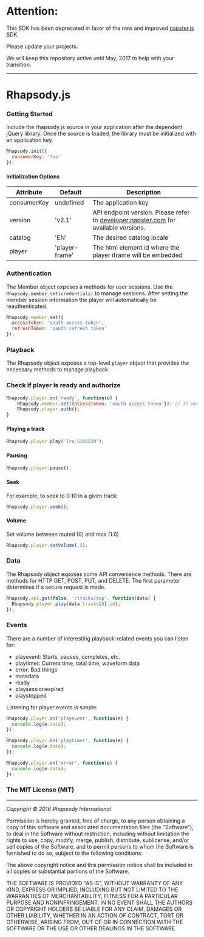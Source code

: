 # Attention:

This SDK has been deprecated in favor of the new and improved [napster.js](https://github.com/Napster/napster.js) SDK.

Please update your projects.  

We will keep this repository active until May, 2017 to help with your transition.

----



# Rhapsody.js

### Getting Started
Include the rhapsody.js source in your application after the dependent jQuery library. Once the source is loaded, the library must be initialized with an application key.

```javascript
Rhapsody.init({
  consumerKey: 'foo'
});
```

#### Initialization Options
| Attribute      | Default        | Description   |
| -------------- | -------------- | ------------- |
| consumerKey    | undefined      | The application key |
| version        | 'v2.1'           | API endpoint version. Please refer to [developer.napster.com](developer.napster.com) for available versions. |
| catalog        | 'EN'           | The desired catalog locale |
| player         | 'player-frame' | The html element id where the player iframe will be embedded |

### Authentication
The Member object exposes a methods for user sessions. Use the `Rhapsody.member.set(credentials)` to manage sessions. After setting the member session information the player will automatically be reauthenticated.

```javascript
Rhapsody.member.set({
  accessToken: 'oauth access token',
  refreshToken: 'oauth refresh token'
});
```

### Playback
The Rhapsody object exposes a top-level `player` object that provides the necessary methods to manage playback.

### Check if player is ready and authorize

```javascript
Rhapsody.player.on('ready', function(e) {
    Rhapsody.member.set({accessToken: 'oauth access token'}); // If not set earlier
    Rhapsody.player.auth();
}
```

#### Playing a track
```javascript
Rhapsody.player.play('Tra.5156528');
```

#### Pausing
```javascript
Rhapsody.player.pause();
```

#### Seek
For example, to seek to 0:10 in a given track:

```javascript
Rhapsody.player.seek();
```

#### Volume

Set volume between muted (0) and max (1.0)

```javascript
Rhapsody.player.setVolume(.5);
```

### Data
The Rhapsody object exposes some API convenience methods. There are methods for HTTP GET, POST, PUT, and DELETE. The first parameter determines if a secure request is made.

```javascript
Rhapsody.api.get(false, '/tracks/top', function(data) {
  Rhapsody.player.play(data.tracks[0].id);
});
```

### Events
There are a number of interesting playback-related events you can listen for:

* playevent: Starts, pauses, completes, etc.
* playtimer: Current time, total time, waveform data
* error: Bad things
* metadata
* ready
* playsessionexpired
* playstopped

Listening for player events is simple:

```javascript
Rhapsody.player.on('playevent', function(e) {
  console.log(e.data);
});

Rhapsody.player.on('playtimer', function(e) {
  console.log(e.data);
});

Rhapsody.player.on('error', function(e) {
  console.log(e.data);
});
```

### The MIT License (MIT)
---------------------------------
*Copyright &copy; 2016 Rhapsody International*

Permission is hereby granted, free of charge, to any person obtaining a copy of this software and associated documentation files (the "Software"), to deal in the Software without restriction, including without limitation the rights to use, copy, modify, merge, publish, distribute, sublicense, and/or sell copies of the Software, and to permit persons to whom the Software is furnished to do so, subject to the following conditions:

The above copyright notice and this permission notice shall be included in all copies or substantial portions of the Software.

THE SOFTWARE IS PROVIDED "AS IS", WITHOUT WARRANTY OF ANY KIND, EXPRESS OR IMPLIED, INCLUDING BUT NOT LIMITED TO THE WARRANTIES OF MERCHANTABILITY, FITNESS FOR A PARTICULAR PURPOSE AND NONINFRINGEMENT. IN NO EVENT SHALL THE AUTHORS OR COPYRIGHT HOLDERS BE LIABLE FOR ANY CLAIM, DAMAGES OR OTHER LIABILITY, WHETHER IN AN ACTION OF CONTRACT, TORT OR OTHERWISE, ARISING FROM, OUT OF OR IN CONNECTION WITH THE SOFTWARE OR THE USE OR OTHER DEALINGS IN THE SOFTWARE.
